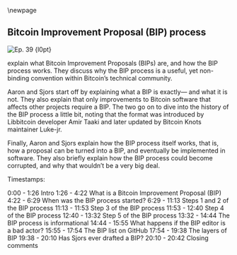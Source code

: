 \newpage
## Bitcoin Improvement Proposal (BIP) process


![Ep. 39 {l0pt}](qr/39.png)

explain what Bitcoin Improvement Proposals (BIPs) are, and how the BIP process works. They discuss why the BIP process is a useful, yet non-binding convention within Bitcoin’s technical community.

Aaron and Sjors start off by explaining what a BIP is exactly— and what it is not. They also explain that only improvements to Bitcoin software that affects other projects require a BIP. The two go on to dive into the history of the BIP process a little bit, noting that the format was introduced by Libbitcoin developer Amir Taaki and later updated by Bitcoin Knots maintainer Luke-jr.

Finally, Aaron and Sjors explain how the BIP process itself works, that is, how a proposal can be turned into a BIP, and eventually be implemented in software. They also briefly explain how the BIP process could become corrupted, and why that wouldn’t be a very big deal.

Timestamps:

0:00 - 1:26 Intro
1:26 - 4:22 What is a Bitcoin Improvement Proposal (BIP)
4:22 - 6:29 When was the BIP process started?
6:29 - 11:13 Steps 1 and 2 of the BIP process
11:13 - 11:53 Step 3 of the BIP process
11:53 - 12:40 Step 4 of the BIP process
12:40 - 13:32 Step 5 of the BIP process
13:32 - 14:44 The BIP process is informational
14:44 - 15:55 What happens if the BIP editor is a bad actor?
15:55 - 17:54 The BIP list on GitHub
17:54 - 19:38 The layers of BIP
19:38 - 20:10 Has Sjors ever drafted a BIP?
20:10 - 20:42 Closing comments
